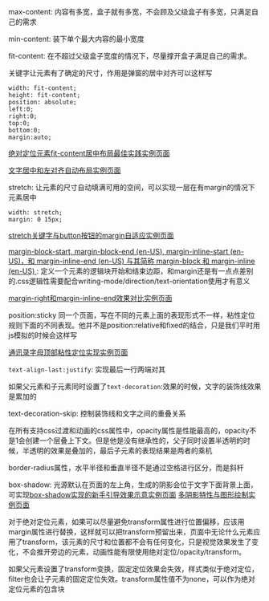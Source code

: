 max-content: 内容有多宽，盒子就有多宽，不会顾及父级盒子有多宽，只满足自己的需求

min-content: 装下单个最大内容的最小宽度

fit-content: 在不超过父级盒子宽度的情况下，尽量撑开盒子满足自己的需求。

关键字让元素有了确定的尺寸，作用是弹窗的居中对齐可以这样写

```
width: fit-content;
height: fit-content;
position: absolute;
left:0;
right:0;
top:0;
bottom:0;
margin:auto;
```

[绝对定位元素fit-content居中布局最佳实践实例页面](https://demo.cssworld.cn/new/3/1-2.php)

[文字居中和左对齐自动布局实例页面](https://demo.cssworld.cn/new/3/1-1.php)

stretch: 让元素的尺寸自动填满可用的空间，可以实现一层在有margin的情况下元素居中

```
width: stretch;
margin: 0 15px;
```

[stretch关键字与button按钮的margin自适应实例页面](https://demo.cssworld.cn/new/3/1-3.php)

[margin-block-start, margin-block-end (en-US), margin-inline-start (en-US)，和 margin-inline-end (en-US) 与其简称 margin-block 和 margin-inline (en-US) ](https://developer.mozilla.org/zh-CN/docs/Web/CSS/margin): 定义一个元素的逻辑块开始和结束边距，和margin还是有一点点差别的.css逻辑性需要配合writing-mode/direction/text-orientation使用才有意义

[margin-right和margin-inline-end效果对比实例页面](https://demo.cssworld.cn/new/3/2-1.php)

position:sticky 同一个页面，写在不同的元素上面的表现形式不一样，粘性定位规则下面的不同表现。他并不是position:relative和fixed的结合，只是我们平时用js模拟的时候会这样写

[通讯录字母顶部粘性定位实现实例页面](https://demo.cssworld.cn/new/3/4-3.php)

`text-align-last:justify`: 实现最后一行两端对其

如果父元素和子元素同时设置了`text-decoration`:效果的时候，文字的装饰线效果是累加的

text-decoration-skip: 控制装饰线和文字之间的重叠关系

在所有支持css过渡和动画的css属性中，opacity属性是性能最高的，opacity不是1会创建一个层叠上下文。但是他是没有继承性的，父子同时设置半透明的时候，半透明的效果是叠加的，最后子元素的表现结果是两者的乘机

border-radius属性，水平半径和垂直半径不是通过空格进行区分，而是斜杆

box-shadow: 光源默认在页面的左上角，生成的阴影会位于文字下面背景上面，可实现[box-shadow实现的新手引导效果示意实例页面](https://demo.cssworld.cn/new/4/3-2.php) [多阴影特性与图形绘制实例页面](https://demo.cssworld.cn/new/4/3-3.php)

对于绝对定位元素，如果可以尽量避免transform属性进行位置偏移，应该用margin属性进行替换，这样就可以把transform预留出来，页面中无论什么元素应用了transform，该元素的尺寸和位置都不会有任何变化，只是视觉效果发生了变化，不会推开旁边的元素，动画性能有限使用绝对定位/opacity/transform。

如果父元素设置了transform变换，固定定位效果会失效，样式类似于绝对定位，filter也会让子元素的固定定位失效。transform属性值不为none，可以作为绝对定位元素的包含块